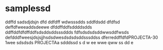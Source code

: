 # samplessd
ddffd
sadsdjdsjn
dfd
ddfdff
wdwsssdds
sddfdsdd
dfdfsd
deffdfweeaddsdeewe
dfddffddfsddddsdds
ddffddfdfdffddfsdsddsddsssddds
fdfsdsdsdsddwwsddfwsds
defdddfweesjdsjsjjhsdsdwesdsdsdsddsssddss
dferreddffdfdPROJECTA-30 1wee
sdsdsds
PROJECTAa
sdddssd
s
d
w
ee
wwe
qww
ss
dd
e
